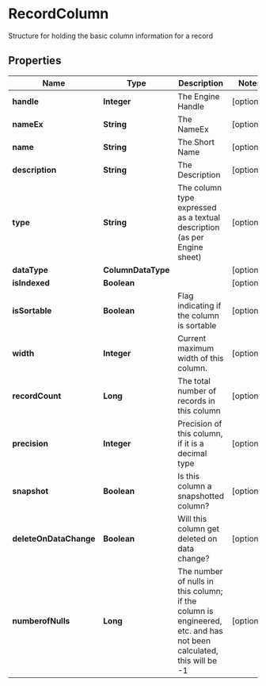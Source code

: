 

# RecordColumn

Structure for holding the basic column information for a record

## Properties

| Name | Type | Description | Notes |
|------------ | ------------- | ------------- | -------------|
|**handle** | **Integer** | The Engine Handle |  [optional] |
|**nameEx** | **String** | The NameEx |  [optional] |
|**name** | **String** | The Short Name |  [optional] |
|**description** | **String** | The Description |  [optional] |
|**type** | **String** | The column type expressed as a textual description (as per Engine sheet) |  [optional] |
|**dataType** | **ColumnDataType** |  |  [optional] |
|**isIndexed** | **Boolean** |  |  [optional] |
|**isSortable** | **Boolean** | Flag indicating if the column is sortable |  [optional] |
|**width** | **Integer** | Current maximum width of this column. |  [optional] |
|**recordCount** | **Long** | The total number of records in this column |  [optional] |
|**precision** | **Integer** | Precision of this column, if it is a decimal type |  [optional] |
|**snapshot** | **Boolean** | Is this column a snapshotted column? |  [optional] |
|**deleteOnDataChange** | **Boolean** | Will this column get deleted on data change? |  [optional] |
|**numberofNulls** | **Long** | The number of nulls in this column; if the column is engineered, etc. and has not been calculated, this will be -1 |  [optional] |



